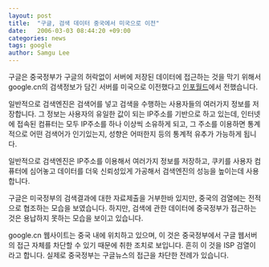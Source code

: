 ```yaml
---
layout: post
title:  "구글, 검색 데이터 중국에서 미국으로 이전"
date:   2006-03-03 08:44:20 +09:00
categories: news
tags: google
author: Samgu Lee
---
```

구글은 중국정부가 구글의 허락없이 서버에 저장된 데이터에 접근하는 것을 막기 위해서 google.cn의 검색정보가 담긴 서버를 미국으로 이전했다고 [인포월드](http://www.infoworld.com/article/06/03/01/75996_030106HNgooglechina_1.html)에서 전했습니다.

일반적으로 검색엔진은 검색어를 넣고 검색을 수행하는 사용자들의 여러가지 정보를 저장합니다. 그 정보는 사용자의 유일한 값이 되는 IP주소를 기반으로 하고 있는데, 인터넷에 접속된 컴퓨터는 모두 IP주소를 하나 이상씩 소유하게 되고, 그 주소를 이용하면 통계적으로 어떤 검색어가 인기있는지, 성향은 어떠한지 등의 통계적 유추가 가능하게 됩니다.

일반적으로 검색엔진은 IP주소를 이용해서 여러가지 정보를 저장하고, 쿠키를 사용자 컴퓨터에 심어놓고 데이터를 더욱 신뢰성있게 가공해서 검색엔진의 성능을 높이는데 사용합니다.

구글은 미국정부의 검색결과에 대한 자료제출을 거부한바 있지만, 중국의 검열에는 전적으로 협조하는 모습을 보였습니다. 하지만, 검색에 관한 데이터에 중국정부가 접근하는 것은 용납하지 못하는 모습을 보이고 있습니다.

google.cn 웹사이트는 중국 내에 위치하고 있으며, 이 것은 중국정부에서 구글 웹서버의 접근 자체를 차단할 수 있기 때문에 취한 조치로 보입니다. 흔히 이 것을 ISP 검열이라고 합니다. 실제로 중국정부는 구글뉴스의 접근을 차단한 전례가 있습니다.
